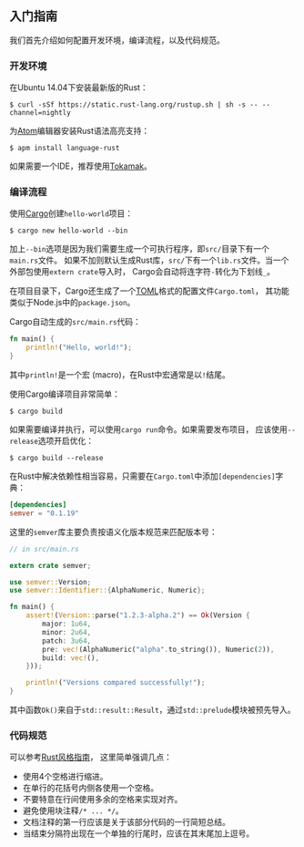 ## 入门指南

我们首先介绍如何配置开发环境，编译流程，以及代码规范。

### 开发环境

在Ubuntu 14.04下安装最新版的Rust：

```shell
$ curl -sSf https://static.rust-lang.org/rustup.sh | sh -s -- --channel=nightly
```

为[Atom](https://atom.io/)编辑器安装Rust语法高亮支持：

```shell
$ apm install language-rust
```

如果需要一个IDE，推荐使用[Tokamak](https://github.com/vertexclique/tokamak)。

### 编译流程

使用[Cargo](https://crates.io/)创建`hello-world`项目：

```shell
$ cargo new hello-world --bin 
```

加上`--bin`选项是因为我们需要生成一个可执行程序，即`src/`目录下有一个`main.rs`文件。
如果不加则默认生成Rust库，`src/`下有一个`lib.rs`文件。当一个外部包使用`extern crate`导入时，
Cargo会自动将连字符`-`转化为下划线`_`。

在项目目录下，Cargo还生成了一个[TOML](https://github.com/toml-lang/toml)格式的配置文件`Cargo.toml`，
其功能类似于Node.js中的`package.json`。

Cargo自动生成的`src/main.rs`代码：

```rust
fn main() {
    println!("Hello, world!");
}
```

其中`println!`是一个宏 (macro)，在Rust中宏通常是以`!`结尾。

使用Cargo编译项目非常简单：

```shell
$ cargo build
```
如果需要编译并执行，可以使用`cargo run`命令。如果需要发布项目，
应该使用`--release`选项开启优化：

```shell
$ cargo build --release
```
在Rust中解决依赖性相当容易，只需要在`Cargo.toml`中添加`[dependencies]`字典：

```toml
[dependencies]
semver = "0.1.19"
```
这里的`semver`库主要负责按语义化版本规范来匹配版本号：

```rust
// in src/main.rs

extern crate semver;

use semver::Version;
use semver::Identifier::{AlphaNumeric, Numeric};

fn main() {
    assert!(Version::parse("1.2.3-alpha.2") == Ok(Version {
        major: 1u64,
        minor: 2u64,
        patch: 3u64,
        pre: vec!(AlphaNumeric("alpha".to_string()), Numeric(2)),
        build: vec!(),
    }));

    println!("Versions compared successfully!");
}
```
其中函数`Ok()`来自于`std::result::Result`，通过`std::prelude`模块被预先导入。

### 代码规范

可以参考[Rust风格指南](http://doc.rust-lang.org/nightly/style/)，
这里简单强调几点：
* 使用4个空格进行缩进。
* 在单行的花括号内侧各使用一个空格。
* 不要特意在行间使用多余的空格来实现对齐。
* 避免使用块注释`/* ... */`。
* 文档注释的第一行应该是关于该部分代码的一行简短总结。
* 当结束分隔符出现在一个单独的行尾时，应该在其末尾加上逗号。
